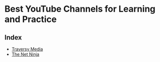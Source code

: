 # Best YouTube Channels for Learning and Practice
## Index

- [Traversy Media](https://www.youtube.com/c/TraversyMedia)
- [The Net Ninja](https://www.youtube.com/c/TheNetNinja)
